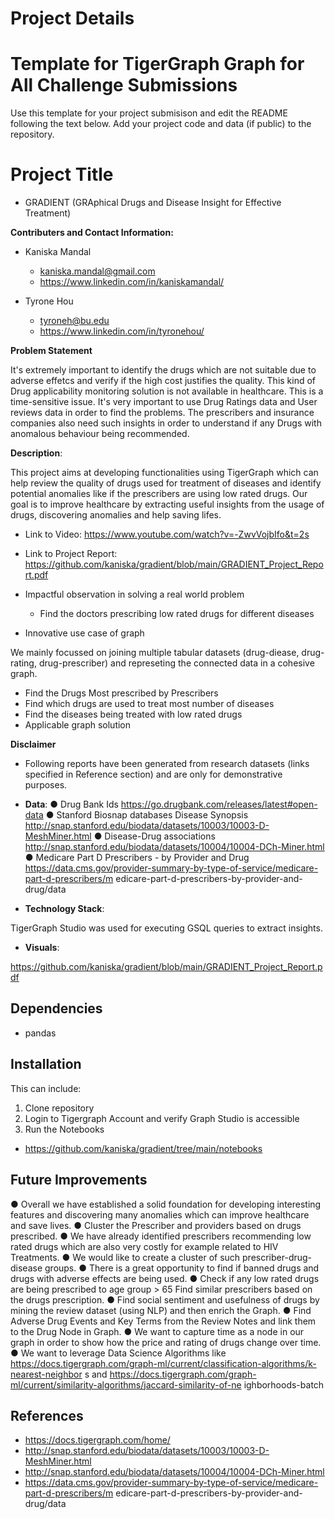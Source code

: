 

# Project Details




# Template for TigerGraph Graph for All Challenge Submissions
Use this template for your project submisison and edit the README following the text below. Add your project code and data (if public) to the repository. 

# Project Title
- GRADIENT (GRAphical Drugs and Disease Insight for Effective Treatment)

**Contributers and Contact Information:**
- Kaniska Mandal
  - kaniska.mandal@gmail.com
  - https://www.linkedin.com/in/kaniskamandal/

- Tyrone Hou
  - tyroneh@bu.edu
  - https://www.linkedin.com/in/tyronehou/

**Problem Statement**

It's extremely important to identify the drugs which are not suitable due to adverse effetcs and verify if the high cost justifies the quality.
This kind of Drug applicability monitoring solution is not available in healthcare. This is a time-sensitive issue. It's very important to use Drug Ratings data and User reviews data in order to find the problems. The prescribers and insurance companies also need such insights in order to understand if any Drugs with anomalous behaviour being recommended.


**Description**: 

This project aims at developing functionalities using TigerGraph which can help review the quality of drugs used for treatment of diseases and identify potential anomalies like if the prescribers are using low rated drugs. Our goal is to improve healthcare by extracting useful insights from the usage of drugs, discovering anomalies and help saving lifes. 

- Link to Video: https://www.youtube.com/watch?v=-ZwvVojbIfo&t=2s
- Link to Project Report: https://github.com/kaniska/gradient/blob/main/GRADIENT_Project_Report.pdf

- Impactful observation in solving a real world problem 
  - Find the doctors prescribing low rated drugs for different diseases

- Innovative use case of graph

We mainly focussed on joining multiple tabular datasets (drug-diease, drug-rating, drug-prescriber) and represeting the connected data in a cohesive graph.

  - Find the Drugs Most prescribed by Prescribers 
  - Find which drugs are used to treat most number of diseases
  - Find the diseases being treated with low rated drugs
- Applicable graph solution 

**Disclaimer**
- Following reports have been generated from research datasets (links specified in Reference
section) and are only for demonstrative purposes.

 - **Data**:
  ● Drug Bank Ids
  https://go.drugbank.com/releases/latest#open-data
  ● Stanford Biosnap databases
  Disease Synopsis
  http://snap.stanford.edu/biodata/datasets/10003/10003-D-MeshMiner.html
  ● Disease-Drug associations
  http://snap.stanford.edu/biodata/datasets/10004/10004-DCh-Miner.html
  ● Medicare Part D Prescribers - by Provider and Drug
  https://data.cms.gov/provider-summary-by-type-of-service/medicare-part-d-prescribers/m
  edicare-part-d-prescribers-by-provider-and-drug/data
 
 - **Technology Stack**:
 
 TigerGraph Studio was used for executing GSQL queries to extract insights.
 
 - **Visuals**:
 
 https://github.com/kaniska/gradient/blob/main/GRADIENT_Project_Report.pdf

## Dependencies

- pandas  

## Installation

This can include:
1. Clone repository
2. Login to Tigergraph Account and verify Graph Studio is accessible
3. Run the Notebooks
- https://github.com/kaniska/gradient/tree/main/notebooks

## Future Improvements

● Overall we have established a solid foundation for developing interesting features and
discovering many anomalies which can improve healthcare and save lives.
● Cluster the Prescriber and providers based on drugs prescribed.
● We have already identified prescribers recommending low rated drugs which are also
very costly for example related to HIV Treatments.
● We would like to create a cluster of such prescriber-drug-disease groups.
● There is a great opportunity to find if banned drugs and drugs with adverse effects are
being used.
● Check if any low rated drugs are being prescribed to age group > 65
Find similar prescribers based on the drugs prescription.
● Find social sentiment and usefulness of drugs by mining the review dataset (using NLP)
and then enrich the Graph.
● Find Adverse Drug Events and Key Terms from the Review Notes and link them to the
Drug Node in Graph.
● We want to capture time as a node in our graph in order to show how the price and
rating of drugs change over time.
● We want to leverage Data Science Algorithms like
https://docs.tigergraph.com/graph-ml/current/classification-algorithms/k-nearest-neighbor
s and
https://docs.tigergraph.com/graph-ml/current/similarity-algorithms/jaccard-similarity-of-ne
ighborhoods-batch


## References

- https://docs.tigergraph.com/home/
- http://snap.stanford.edu/biodata/datasets/10003/10003-D-MeshMiner.html
- http://snap.stanford.edu/biodata/datasets/10004/10004-DCh-Miner.html
- https://data.cms.gov/provider-summary-by-type-of-service/medicare-part-d-prescribers/m
edicare-part-d-prescribers-by-provider-and-drug/data
